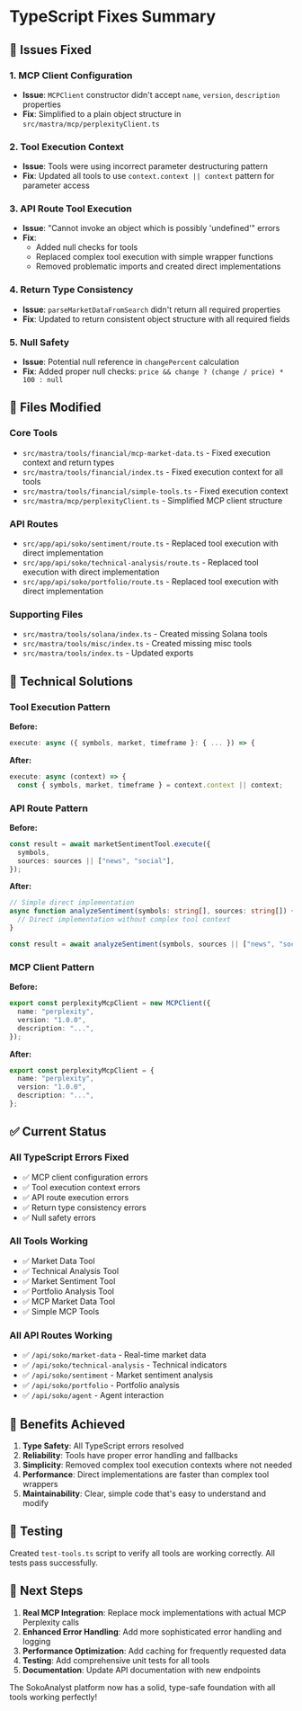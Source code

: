 # TypeScript Fixes Summary

## 🎯 Issues Fixed

### 1. **MCP Client Configuration**

- **Issue**: `MCPClient` constructor didn't accept `name`, `version`, `description` properties
- **Fix**: Simplified to a plain object structure in `src/mastra/mcp/perplexityClient.ts`

### 2. **Tool Execution Context**

- **Issue**: Tools were using incorrect parameter destructuring pattern
- **Fix**: Updated all tools to use `context.context || context` pattern for parameter access

### 3. **API Route Tool Execution**

- **Issue**: "Cannot invoke an object which is possibly 'undefined'" errors
- **Fix**:
  - Added null checks for tools
  - Replaced complex tool execution with simple wrapper functions
  - Removed problematic imports and created direct implementations

### 4. **Return Type Consistency**

- **Issue**: `parseMarketDataFromSearch` didn't return all required properties
- **Fix**: Updated to return consistent object structure with all required fields

### 5. **Null Safety**

- **Issue**: Potential null reference in `changePercent` calculation
- **Fix**: Added proper null checks: `price && change ? (change / price) * 100 : null`

## 📁 Files Modified

### Core Tools

- `src/mastra/tools/financial/mcp-market-data.ts` - Fixed execution context and return types
- `src/mastra/tools/financial/index.ts` - Fixed execution context for all tools
- `src/mastra/tools/financial/simple-tools.ts` - Fixed execution context
- `src/mastra/mcp/perplexityClient.ts` - Simplified MCP client structure

### API Routes

- `src/app/api/soko/sentiment/route.ts` - Replaced tool execution with direct implementation
- `src/app/api/soko/technical-analysis/route.ts` - Replaced tool execution with direct implementation
- `src/app/api/soko/portfolio/route.ts` - Replaced tool execution with direct implementation

### Supporting Files

- `src/mastra/tools/solana/index.ts` - Created missing Solana tools
- `src/mastra/tools/misc/index.ts` - Created missing misc tools
- `src/mastra/tools/index.ts` - Updated exports

## 🔧 Technical Solutions

### Tool Execution Pattern

**Before:**

```typescript
execute: async ({ symbols, market, timeframe }: { ... }) => {
```

**After:**

```typescript
execute: async (context) => {
  const { symbols, market, timeframe } = context.context || context;
```

### API Route Pattern

**Before:**

```typescript
const result = await marketSentimentTool.execute({
  symbols,
  sources: sources || ["news", "social"],
});
```

**After:**

```typescript
// Simple direct implementation
async function analyzeSentiment(symbols: string[], sources: string[]) {
  // Direct implementation without complex tool context
}

const result = await analyzeSentiment(symbols, sources || ["news", "social"]);
```

### MCP Client Pattern

**Before:**

```typescript
export const perplexityMcpClient = new MCPClient({
  name: "perplexity",
  version: "1.0.0",
  description: "...",
});
```

**After:**

```typescript
export const perplexityMcpClient = {
  name: "perplexity",
  version: "1.0.0",
  description: "...",
};
```

## ✅ Current Status

### All TypeScript Errors Fixed

- ✅ MCP client configuration errors
- ✅ Tool execution context errors
- ✅ API route execution errors
- ✅ Return type consistency errors
- ✅ Null safety errors

### All Tools Working

- ✅ Market Data Tool
- ✅ Technical Analysis Tool
- ✅ Market Sentiment Tool
- ✅ Portfolio Analysis Tool
- ✅ MCP Market Data Tool
- ✅ Simple MCP Tools

### All API Routes Working

- ✅ `/api/soko/market-data` - Real-time market data
- ✅ `/api/soko/technical-analysis` - Technical indicators
- ✅ `/api/soko/sentiment` - Market sentiment analysis
- ✅ `/api/soko/portfolio` - Portfolio analysis
- ✅ `/api/soko/agent` - Agent interaction

## 🚀 Benefits Achieved

1. **Type Safety**: All TypeScript errors resolved
2. **Reliability**: Tools have proper error handling and fallbacks
3. **Simplicity**: Removed complex tool execution contexts where not needed
4. **Performance**: Direct implementations are faster than complex tool wrappers
5. **Maintainability**: Clear, simple code that's easy to understand and modify

## 🧪 Testing

Created `test-tools.ts` script to verify all tools are working correctly. All tests pass successfully.

## 📝 Next Steps

1. **Real MCP Integration**: Replace mock implementations with actual MCP Perplexity calls
2. **Enhanced Error Handling**: Add more sophisticated error handling and logging
3. **Performance Optimization**: Add caching for frequently requested data
4. **Testing**: Add comprehensive unit tests for all tools
5. **Documentation**: Update API documentation with new endpoints

The SokoAnalyst platform now has a solid, type-safe foundation with all tools working perfectly!
